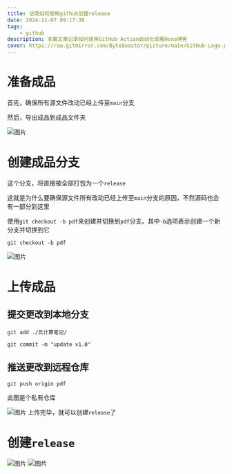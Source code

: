 ```yaml
---
title: 记录如何使用github创建release
date: 2024-11-07 09:17:38
tags:
    - github
description: 本篇文章记录如何使用GitHub Action自动化部署Hexo博客
cover: https://raw.gitmirror.com/ByteQuestor/picture/main/GitHub-Logo.png
---
```


# 准备成品

首先，确保所有源文件改动已经上传至`main`分支

然后，导出成品到成品文件夹

![图片](https://raw.gitmirror.com/ByteQuestor/picture/main/createrelease/1.png)
# 创建成品分支

这个分支，将直接被全部打包为一个`release`

这就是为什么要确保源文件所有改动已经上传至`main`分支的原因，不然源码也会有一部分到这里

使用`git checkout -b pdf`来创建并切换到`pdf`分支。其中`-b`选项表示创建一个新分支并切换到它

```git
git checkout -b pdf
```

![图片](https://raw.gitmirror.com/ByteQuestor/picture/main/createrelease/2.png)
# 上传成品

## 提交更改到本地分支

```git
git add ./云计算笔记/
```

```shell
git commit -m "update v1.0"
```

## 推送更改到远程仓库

```git
git push origin pdf
```

此图是个私有仓库

![图片](https://raw.gitmirror.com/ByteQuestor/picture/main/createrelease/4.png)
上传完毕，就可以创建`release`了

# 创建`release`

![图片](https://raw.gitmirror.com/ByteQuestor/picture/main/createrelease/5.png)
![图片](https://raw.gitmirror.com/ByteQuestor/picture/main/createrelease/6.png)
